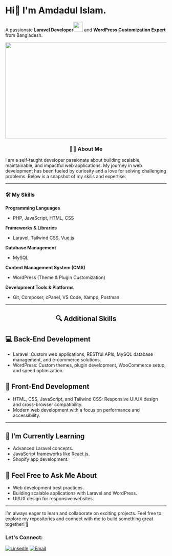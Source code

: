 # Hi👋 I'm Amdadul Islam.
A passionate **Laravel Developer**<img src="https://media.giphy.com/media/WUlplcMpOCEmTGBtBW/giphy.gif" width="30"> and **WordPress Customization Expert** from Bangladesh. 
<div align="center">
  <img src="https://media.giphy.com/media/dWesBcTLavkZuG35MI/giphy.gif" width="600" height="300"/>
</div>

<div align="center">

### :man_technologist: About Me

</div>
I am a self-taught developer passionate about building scalable, maintainable, and impactful web applications. My journey in web development has been fueled by curiosity and a love for solving challenging problems. Below is a snapshot of my skills and expertise:

---

### 🛠️ My Skills

**Programming Languages**
- PHP, JavaScript, HTML, CSS  

**Frameworks & Libraries**
- Laravel, Tailwind CSS, Vue.js  

**Database Management**
- MySQL  

**Content Management System (CMS)**
- WordPress (Theme & Plugin Customization)  

**Development Tools & Platforms**
- Git, Composer, cPanel, VS Code, Xampp, Postman

---

<div align="center">

## 🔍 Additional Skills

</div>

## 💻 Back-End Development
- Laravel: Custom web applications, RESTful APIs, MySQL database management, and e-commerce solutions.  
- WordPress: Custom themes, plugin development, WooCommerce setup, and speed optimization.  

## 🎨 Front-End Development
- HTML, CSS, JavaScript, and Tailwind CSS: Responsive UI/UX design and cross-browser compatibility.  
- Modern web development with a focus on performance and accessibility.  

---

## 🌱 I’m Currently Learning
- Advanced Laravel concepts.
- JavaScript frameworks like React.js.
- Shopify app development.

## 💬 Feel Free to Ask Me About
- Web development best practices.
- Building scalable applications with Laravel and WordPress.
- UI/UX design for responsive websites.

---

I’m always eager to learn and collaborate on exciting projects. Feel free to explore my repositories and connect with me to build something great together! 🚀

### Let's Connect:   
[![LinkedIn](https://img.shields.io/badge/LinkedIn-connect-blue)](https://www.linkedin.com/in/amdadul-islam-bd/)  [![Email](https://img.shields.io/badge/Email-contact-blue)](mailto:emdadctg92@gmail.com)
